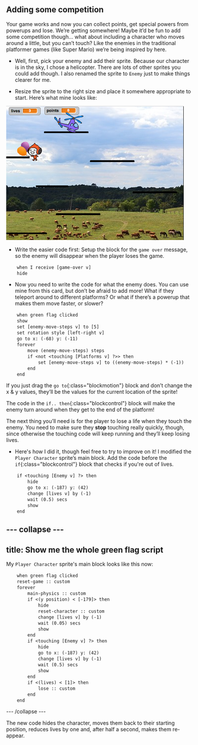 ## Adding some competition

Your game works and now you can collect points, get special powers from powerups and lose. We’re getting somewhere! Maybe it’d be fun to add some competition though… what about including a character who moves around a little, but you can’t touch? Like the enemies in the traditional platformer games \(like Super Mario\) we’re being inspired by here.

+ Well, first, pick your enemy and add their sprite. Because our character is in the sky, I chose a helicopter. There are lots of other sprites you could add though. I also renamed the sprite to `Enemy` just to make things clearer for me.

+ Resize the sprite to the right size and place it somewhere appropriate to start. Here’s what mine looks like: 

![The helicopter enemy sprite](images/enemySprite.png)

+ Write the easier code first: Setup the block for the `game over` message, so the enemy will disappear when the player loses the game. 

```blocks
    when I receive [game-over v]
    hide
```

+ Now you need to write the code for what the enemy does. You can use mine from this card, but don’t be afraid to add more! What if they teleport around to different platforms? Or what if there’s a powerup that makes them move faster, or slower? 

```blocks
    when green flag clicked
    show
    set [enemy-move-steps v] to [5]
    set rotation style [left-right v]
    go to x: (-68) y: (-11)
    forever
        move (enemy-move-steps) steps
        if <not <touching [Platforms v] ?>> then
            set [enemy-move-steps v] to ((enemy-move-steps) * (-1))
        end
    end
```

If you just drag the `go to`{:class="blockmotion"} block and don’t change the x & y values, they’ll be the values for the current location of the sprite!
 
The code in the `if.. then`{:class="blockcontrol"} block will make the enemy turn around when they get to the end of the platform!

The next thing you’ll need is for the player to lose a life when they touch the enemy. You need to make sure they **stop** touching really quickly, though, since otherwise the touching code will keep running and they’ll keep losing lives. 

+ Here's how I did it, though feel free to try to improve on it! I modified the `Player Character` sprite’s main block. Add the code before the `if`{:class="blockcontrol"} block that checks if you're out of lives.

```blocks
    if <touching [Enemy v] ?> then
        hide
        go to x: (-187) y: (42)
        change [lives v] by (-1)
        wait (0.5) secs
        show
    end
```

--- collapse ---
---
title: Show me the whole green flag script
---

My `Player Character` sprite's main block looks like this now:

```blocks
    when green flag clicked
    reset-game :: custom
    forever
        main-physics :: custom
        if <(y position) < [-179]> then
            hide
            reset-character :: custom
            change [lives v] by (-1)
            wait (0.05) secs
            show
        end
        if <touching [Enemy v] ?> then
            hide
            go to x: (-187) y: (42)
            change [lives v] by (-1)
            wait (0.5) secs
            show
        end
        if <(lives) < [1]> then
            lose :: custom
        end
    end
```

--- /collapse ---

The new code hides the character, moves them back to their starting position, reduces lives by one and, after half a second, makes them re-appear.